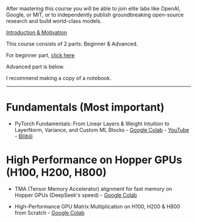 After mastering this course you will be able to join elite labs like OpenAI, Google, or MIT, or to independently publish groundbreaking open-source research and build world-class models.

[Introduction & Motivation](001%20Introduction%20%26%20Motivation)

This course consists of 2 parts: Beginner & Advanced.

For beginner part, [click here](beginner-course)

Advanced part is below.

I recommend making a copy of a notebook.

---

# Fundamentals (Most important)

- PyTorch Fundamentals: From Linear Layers & Weight Intuition to LayerNorm, Variance, and Custom ML Blocks - [Google Colab](https://colab.research.google.com/drive/1Mk37B4ISgmhTNDEVTCB3R_Fwp5zEEqVS?usp=sharing) - [YouTube](https://youtu.be/QtlDV2r1ryE) - [Bilibili](https://www.bilibili.com/video/BV17LGczLED3/)

# High Performance on Hopper GPUs (H100, H200, H800)

- TMA (Tensor Memory Accelerator) alignment for fast memory on Hopper GPUs (DeepSeek's speed) - [Google Colab](https://colab.research.google.com/drive/1F6CNQND2F9a4yLLYqorNAkKEzVxQurCa?usp=sharing)

- High-Performance GPU Matrix Multiplication on H100, H200 & H800 from Scratch - [Google Colab](https://colab.research.google.com/drive/1zxrSNFySwuNycT30Huy3bjxvoEjHbrMa?usp=sharing)

